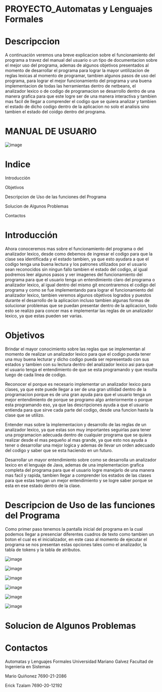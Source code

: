 # PROYECTO_Automatas y Lenguajes Formales

# Descripccion

A continuación veremos una breve explicacion sobre el funcionamiento del programa a travez del manual del usuario o un tipo de documentacion sobre el mejor uso del programa, ademas de algunos objetivos presentados al momento de desarrollar el programa para lograr la mayor untilizacion de reglas lexicas al momento de programar, tambien algunos pasos de uso del programa, para lograr el mejor funcionamiento del programa y una buena implementacion de todas las herramientas dentro de netbeans, el analizador lexico o de codigo de programacion se desarrollo dentro de una manera grafica para que este logre ser de una manera interactiva y tambien mas facil de llegar a comprender el codigo que se quiera analizar y tambien el estado de dicho codigo dentro de la aplicacion no solo el analisis sino tambien el estado del coidgo dentro del programa.

# MANUAL DE USUARIO

![image](https://github.com/MarioMR81/PruebaPrimerPROYECTOAUTOMATAS/assets/91577396/f3608411-4803-49fe-b4a6-265c39ae155a)


# Indice

Introducción

Objetivos

Descripcion de Uso de las funciones del Programa

Solucion de Algunos Problemas

Contactos

# Introducción

Ahora conoceremos mas sobre el funcionamiento del programa o del analizador lexico, desde como debemos de ingresar el codigo para que la clase sea identificada y el estado tambien, ya que esto ayudara a que el codigo tenga una buena lectura y los patrones utilizados por el usuario sean reconocidos sin ningun fallo tambien el estado del codigo, al igual podremos leer algunos pasos y ver imagenes del funcionamiento del programa para que el usuario tenga un entendimiento claro del programa o analizador lexico, al igual dentro del mismo git encontraremos el codigo del programa y como se fue implementando para lograr el funcionamiento del analizador lexico, tambien veremos algunos objetivos logrados y puestos durante el desarrollo de la aplicacion incluso tambien algunas formas de solucionar problemas que se puedan presentar dentro de la aplicacion, todo esto se realizo para concer mas e implementar las reglas de un analizador lexico, ya que estas pueden ser varias.



# Objetivos

Brindar el mayor conocimiento sobre las reglas que se implementan al momento de realizar un analizador lexico para que el codigo pueda tener una muy buena lecturar y dicho codigo pueda ser representado con sus estados y tambien con su lectura dentro del analizador lexico asi para que el usuario tenga el entendimiento de que se esta programando y que resulta luego de cada linea de codigo.

Reconocer el porque es necesario implementar un analizador lexico para clases, ya que este puede llegar a ser de una gran utilidad dentro de la programacion porque es de una gran ayuda para que el usuario tenga un mejor entendimiento de porque se programo algo anteriormente o porque esta programando eso, ya que las descripciones ayuda a que el usuario entienda para que sirve cada parte del codigo, desde una funcion hasta la clase que se utilizo.

Entender mas sobre la implementacion y desarrollo de las reglas de un analizador lexico, ya que estas son muy importantes seguirlas para tener una programacion adecuada dentro de cualquier programa que se quiera realizar desde el mas pequeño al mas grande, ya que esto nos ayuda a tener o desarrollar una mejor logica y ademas de llevar un orden adecuado del codigo y saber que se esta haciendo en un futuro.

Desarrollar un mayor entendimiento sobre como se desarrolla un analizador lexico en el lenguaje de Java, ademas de una implementacion grafica completa del programa para que el usuario logre manejarlo de una manera mas facil y rapida, tambien llegar a comprender los estados de las clases para que estas tengan un mejor entendimiento y se logre saber porque se esta en ese estado dentro de la clase.

# Descripcion de Uso de las funciones del Programa

Como primer paso tenemos la pantalla inicial del programa en la cual podemos llegar a presenciar diferentes cuadros de texto como tambien un boton el cual es el inicializador, en este caso al momento de ejecutar el programa se nos presentan estas opciones tales como el analizador, la tabla de tokens y la tabla de atributos.

![image](https://github.com/MarioMR81/PrimerPROYECTOAUTOMATAS/assets/91577396/5029226c-e9e1-45b0-9c9e-7952f1b5f2fe)

![image](https://github.com/MarioMR81/PrimerPROYECTOAUTOMATAS/assets/91577396/528b8f56-d5e7-46e5-96e8-87f578c3b2f1)

![image](https://github.com/MarioMR81/PrimerPROYECTOAUTOMATAS/assets/91577396/7713a0fe-21bc-488d-8e8f-af4bd174ce4d)

![image](https://github.com/MarioMR81/PrimerPROYECTOAUTOMATAS/assets/91577396/281bbefe-2b79-4d04-9240-6834cdba8535)

![image](https://github.com/MarioMR81/PrimerPROYECTOAUTOMATAS/assets/91577396/e3e74a01-2a90-4728-a7cc-81a88fd3e4d1)

![image](https://github.com/MarioMR81/PrimerPROYECTOAUTOMATAS/assets/91577396/8f415f5c-0c74-43ae-af35-044420f1dc25)


# Solucion de Algunos Problemas


# Contactos

Automatas y Lenguajes Formales Universidad Mariano Galvez Facultad de Ingenieria en Sistemas 


Mario Quiñonez 7690-21-2086

Erick Tzalam 7690-20-12192
